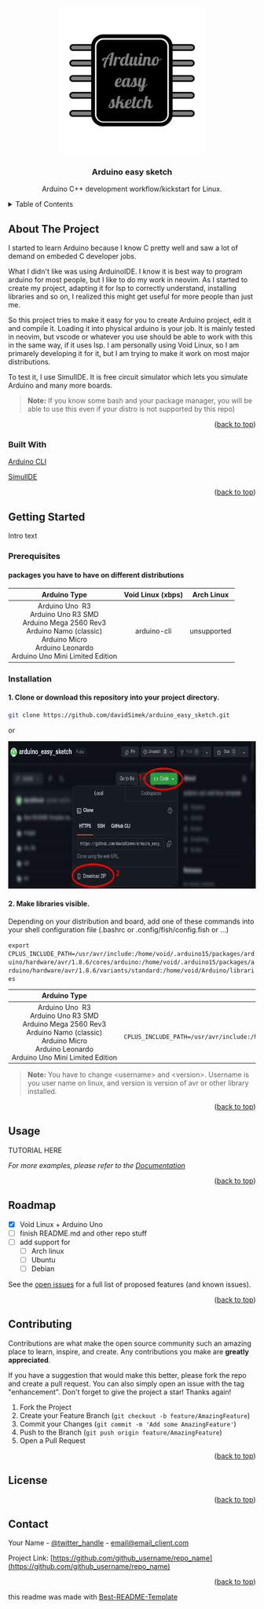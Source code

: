 <a id="readme-top"></a>

<!-- PROJECT LOGO -->
<br />
<div align="center">
  <a href="https://github.com/github_username/repo_name">
    <img src="images/logo_w_bg.png" alt="Logo" width="300" height="300">
  </a>

<h3 align="center">Arduino easy sketch</h3>

  <p align="center">
    Arduino C++ development workflow/kickstart for Linux.
  </p>
</div>



<!-- TABLE OF CONTENTS -->
<details>
  <summary>Table of Contents</summary>
  <ol>
    <li>
      <a href="#about-the-project">About The Project</a>
      <ul>
        <li><a href="#built-with">Built With</a></li>
      </ul>
    </li>
    <li>
      <a href="#getting-started">Getting Started</a>
      <ul>
        <li><a href="#prerequisites">Prerequisites</a></li>
        <li><a href="#installation">Installation</a></li>
      </ul>
    </li>
    <li><a href="#usage">Usage</a></li>
    <li><a href="#roadmap">Roadmap</a></li>
    <li><a href="#contributing">Contributing</a></li>
    <li><a href="#license">License</a></li>
    <li><a href="#contact">Contact</a></li>
    <li><a href="#acknowledgments">Acknowledgments</a></li>
  </ol>
</details>

<!-- ABOUT THE PROJECT -->
## About The Project

I started to learn Arduino because I know C pretty well and saw a lot of demand on embeded C developer jobs.

What I didn't like was using ArduinoIDE. I know it is best way to program arduino for most people, but I like to do my work in neovim. As I started to create my project, adapting it for lsp to correctly understand, installing libraries and so on, I realized this might get useful for more people than just me.

So this project tries to make it easy for you to create Arduino project, edit it and compile it. Loading it into physical arduino is your job. It is mainly tested in neovim, but vscode or whatever you use should be able to work with this in the same way, if it uses lsp. I am personally using Void Linux, so I am primarely developing it for it, but I am trying to make it work on most major distributions.

To test it, I use SimulIDE. It is free circuit simulator which lets you simulate Arduino and many more boards.

 > **Note:** If you know some bash and your package manager, you will be able to use this even if your distro is not supported by this repo)

<p align="right">(<a href="#readme-top">back to top</a>)</p>


### Built With

[Arduino CLI](https://arduino.github.io/arduino-cli/1.0/)

[SimulIDE](https://simulide.com/p/)

<p align="right">(<a href="#readme-top">back to top</a>)</p>



<!-- GETTING STARTED -->
## Getting Started

Intro text

### Prerequisites
#### packages you have to have on different distributions

| Arduino Type                     | Void Linux (xbps)                               | Arch Linux              |
|:--------------------------------:|:-----------------------------------------------:|:-----------------------:|
| Arduino&nbsp;Uno &nbsp;R3<br>Arduino&nbsp;Uno&nbsp;R3&nbsp;SMD<br>Arduino&nbsp;Mega&nbsp;2560&nbsp;Rev3<br>Arduino&nbsp;Namo&nbsp;(classic)<br>Arduino&nbsp;Micro<br>Arduino&nbsp;Leonardo<br>Arduino&nbsp;Uno&nbsp;Mini&nbsp;Limited&nbsp;Edition | arduino-cli              | unsupported             |

### Installation

#### 1. Clone or download this repository into your project directory.
```bash
git clone https://github.com/davidSimek/arduino_easy_sketch.git
```
or

<img src="images/download.png" alt="Logo" width="710" height="300">

#### 2. Make libraries visible.<p>
Depending on your distribution and board, add one of these commands into your shell configuration file (.bashrc or .config/fish/config.fish or ...)

`export CPLUS_INCLUDE_PATH=/usr/avr/include:/home/void/.arduino15/packages/arduino/hardware/avr/1.8.6/cores/arduino:/home/void/.arduino15/packages/arduino/hardware/avr/1.8.6/variants/standard:/home/void/Arduino/libraries`

| Arduino Type                     | Void Linux (xbps)                               | Arch Linux              |
|:--------------------------------:|:-----------------------------------------------:|:-----------------------:|
| Arduino&nbsp;Uno &nbsp;R3<br>Arduino&nbsp;Uno&nbsp;R3&nbsp;SMD<br>Arduino&nbsp;Mega&nbsp;2560&nbsp;Rev3<br>Arduino&nbsp;Namo&nbsp;(classic)<br>Arduino&nbsp;Micro<br>Arduino&nbsp;Leonardo<br>Arduino&nbsp;Uno&nbsp;Mini&nbsp;Limited&nbsp;Edition                     | `export CPLUS_INCLUDE_PATH=/usr/avr/include:/home/<username>/.arduino15/packages/arduino/hardware/avr/<version>/cores/arduino:/home/<username>/.arduino15/packages/arduino/hardware/avr/<version>/variants/standard:/home/<username>/Arduino/libraries` | unsupported |

 > **Note:** You have to change \<username> and \<version>. Username is you user name on linux, and version is version of avr or other library installed.

<p align="right">(<a href="#readme-top">back to top</a>)</p>


## Usage

TUTORIAL HERE

_For more examples, please refer to the [Documentation](https://example.com)_

<p align="right">(<a href="#readme-top">back to top</a>)</p>

## Roadmap

- [x] Void Linux + Arduino Uno
- [ ] finish README.md and other repo stuff
- [ ] add support for
    - [ ] Arch linux
    - [ ] Ubuntu
    - [ ] Debian

See the [open issues](https://github.com/github_username/repo_name/issues) for a full list of proposed features (and known issues).

<p align="right">(<a href="#readme-top">back to top</a>)</p>



<!-- CONTRIBUTING -->
## Contributing

Contributions are what make the open source community such an amazing place to learn, inspire, and create. Any contributions you make are **greatly appreciated**.

If you have a suggestion that would make this better, please fork the repo and create a pull request. You can also simply open an issue with the tag "enhancement".
Don't forget to give the project a star! Thanks again!

1. Fork the Project
2. Create your Feature Branch (`git checkout -b feature/AmazingFeature`)
3. Commit your Changes (`git commit -m 'Add some AmazingFeature'`)
4. Push to the Branch (`git push origin feature/AmazingFeature`)
5. Open a Pull Request

<p align="right">(<a href="#readme-top">back to top</a>)</p>



<!-- LICENSE -->
## License

<!-- Distributed under the MIT License. See `LICENSE.txt` for more information. -->

<p align="right">(<a href="#readme-top">back to top</a>)</p>

## Contact

Your Name - [@twitter_handle](https://twitter.com/twitter_handle) - email@email_client.com

Project Link: [https://github.com/github_username/repo_name](https://github.com/github_username/repo_name)

<p align="right">(<a href="#readme-top">back to top</a>)</p>

[contributors-shield]: https://img.shields.io/github/contributors/github_username/repo_name.svg?style=for-the-badge
[contributors-url]: https://github.com/github_username/repo_name/graphs/contributors
[forks-shield]: https://img.shields.io/github/forks/github_username/repo_name.svg?style=for-the-badge
[forks-url]: https://github.com/github_username/repo_name/network/members
[stars-shield]: https://img.shields.io/github/stars/github_username/repo_name.svg?style=for-the-badge
[stars-url]: https://github.com/github_username/repo_name/stargazers
[issues-shield]: https://img.shields.io/github/issues/github_username/repo_name.svg?style=for-the-badge
[issues-url]: https://github.com/github_username/repo_name/issues
[license-shield]: https://img.shields.io/github/license/github_username/repo_name.svg?style=for-the-badge
[license-url]: https://github.com/github_username/repo_name/blob/master/LICENSE.txt

this readme was made with [Best-README-Template](https://github.com/othneildrew/Best-README-Template)
